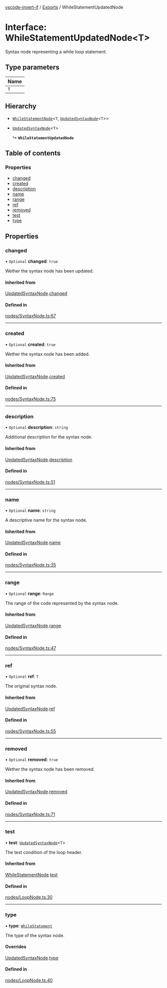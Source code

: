 [vscode-invert-if](../README.md) / [Exports](../modules.md) / WhileStatementUpdatedNode

# Interface: WhileStatementUpdatedNode<T\>

Syntax node representing a while loop statement.

## Type parameters

| Name |
| :------ |
| `T` |

## Hierarchy

- [`WhileStatementNode`](WhileStatementNode.md)<`T`, [`UpdatedSyntaxNode`](UpdatedSyntaxNode.md)<`T`\>\>

- [`UpdatedSyntaxNode`](UpdatedSyntaxNode.md)<`T`\>

  ↳ **`WhileStatementUpdatedNode`**

## Table of contents

### Properties

- [changed](WhileStatementUpdatedNode.md#changed)
- [created](WhileStatementUpdatedNode.md#created)
- [description](WhileStatementUpdatedNode.md#description)
- [name](WhileStatementUpdatedNode.md#name)
- [range](WhileStatementUpdatedNode.md#range)
- [ref](WhileStatementUpdatedNode.md#ref)
- [removed](WhileStatementUpdatedNode.md#removed)
- [test](WhileStatementUpdatedNode.md#test)
- [type](WhileStatementUpdatedNode.md#type)

## Properties

### changed

• `Optional` **changed**: ``true``

Wether the syntax node has been updated.

#### Inherited from

[UpdatedSyntaxNode](UpdatedSyntaxNode.md).[changed](UpdatedSyntaxNode.md#changed)

#### Defined in

[nodes/SyntaxNode.ts:67](https://github.com/1nVitr0/plugin-vscode-invert-if/blob/d1df971/packages/api/src/nodes/SyntaxNode.ts#L67)

___

### created

• `Optional` **created**: ``true``

Wether the syntax node has been added.

#### Inherited from

[UpdatedSyntaxNode](UpdatedSyntaxNode.md).[created](UpdatedSyntaxNode.md#created)

#### Defined in

[nodes/SyntaxNode.ts:75](https://github.com/1nVitr0/plugin-vscode-invert-if/blob/d1df971/packages/api/src/nodes/SyntaxNode.ts#L75)

___

### description

• `Optional` **description**: `string`

Additional description for the syntax node.

#### Inherited from

[UpdatedSyntaxNode](UpdatedSyntaxNode.md).[description](UpdatedSyntaxNode.md#description)

#### Defined in

[nodes/SyntaxNode.ts:51](https://github.com/1nVitr0/plugin-vscode-invert-if/blob/d1df971/packages/api/src/nodes/SyntaxNode.ts#L51)

___

### name

• `Optional` **name**: `string`

A descriptive name for the syntax node.

#### Inherited from

[UpdatedSyntaxNode](UpdatedSyntaxNode.md).[name](UpdatedSyntaxNode.md#name)

#### Defined in

[nodes/SyntaxNode.ts:35](https://github.com/1nVitr0/plugin-vscode-invert-if/blob/d1df971/packages/api/src/nodes/SyntaxNode.ts#L35)

___

### range

• `Optional` **range**: `Range`

The range of the code represented by the syntax node.

#### Inherited from

[UpdatedSyntaxNode](UpdatedSyntaxNode.md).[range](UpdatedSyntaxNode.md#range)

#### Defined in

[nodes/SyntaxNode.ts:47](https://github.com/1nVitr0/plugin-vscode-invert-if/blob/d1df971/packages/api/src/nodes/SyntaxNode.ts#L47)

___

### ref

• `Optional` **ref**: `T`

The original syntax node.

#### Inherited from

[UpdatedSyntaxNode](UpdatedSyntaxNode.md).[ref](UpdatedSyntaxNode.md#ref)

#### Defined in

[nodes/SyntaxNode.ts:55](https://github.com/1nVitr0/plugin-vscode-invert-if/blob/d1df971/packages/api/src/nodes/SyntaxNode.ts#L55)

___

### removed

• `Optional` **removed**: ``true``

Wether the syntax node has been removed.

#### Inherited from

[UpdatedSyntaxNode](UpdatedSyntaxNode.md).[removed](UpdatedSyntaxNode.md#removed)

#### Defined in

[nodes/SyntaxNode.ts:71](https://github.com/1nVitr0/plugin-vscode-invert-if/blob/d1df971/packages/api/src/nodes/SyntaxNode.ts#L71)

___

### test

• **test**: [`UpdatedSyntaxNode`](UpdatedSyntaxNode.md)<`T`\>

The test condition of the loop header.

#### Inherited from

[WhileStatementNode](WhileStatementNode.md).[test](WhileStatementNode.md#test)

#### Defined in

[nodes/LoopNode.ts:30](https://github.com/1nVitr0/plugin-vscode-invert-if/blob/d1df971/packages/api/src/nodes/LoopNode.ts#L30)

___

### type

• **type**: [`WhileStatement`](../enums/SyntaxNodeType.md#whilestatement)

The type of the syntax node.

#### Overrides

[UpdatedSyntaxNode](UpdatedSyntaxNode.md).[type](UpdatedSyntaxNode.md#type)

#### Defined in

[nodes/LoopNode.ts:40](https://github.com/1nVitr0/plugin-vscode-invert-if/blob/d1df971/packages/api/src/nodes/LoopNode.ts#L40)
